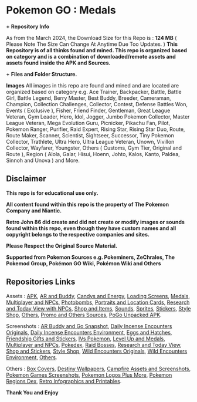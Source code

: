 # __**Pokemon GO**__ __**:**__ __**Medals**__


**+** __**Repository Info**__

As from the March 2024, the Download Size for this Repo is : **124 MB** ( Please Note The Size Can Change At Anytime Due Too Updates. )
**This Repository is of all thinks found and mined. This repo is organized based on category and is a combination of downloaded/remote assets and assets found inside the APK and Sources.**


**+** __**Files and Folder Structure.**__

**Images**
All images in this repo are found and mined and are located are organized based on category e.g. Ace Trainer, Backpacker, Battle, Battle Girl, Battle Legend, Berry Master, Best Buddy, Breeder,  Cameraman, Champion, Collection Challenges, Collector, Contest, Defense Battles Won, Events ( Exclusive ), Fisher, Friend Finder, Gentleman, Great League Veteran, Gym Leader, Hero, Idol, Jogger, Jumbo Pokemon Collector, Master League Veteran, Mega Evolution Guru, Picnicker, Pikachu Fan, Pilot, Pokemon Ranger, Purifier, Raid Expert, Rising Star, Rising Star Duo, Route, Route Maker, Scanner, Scientist, Sightseer, Successor, Tiny Pokemon Collector, Trathlete, Ultra Hero, Ultra League Veteran, Unown, Vivillon Collector, Wayfarer, Youngster, Others ( Customs, Gym Tier, Original and Route ), Region ( Alola, Galar, Hisui, Hoenn, Johto, Kalos, Kanto, Paldea, Sinnoh and Unova ) and More.


## __**Disclaimer**__

**This repo is for educational use only.**

**All content found within this repo is the property of The Pokemon Company and Niantic.**

**Retro John 86 did create and did not create or modify images or sounds found within this repo, even though they have custom names and all copyright belongs to the respective companies and sites.**

**Please Respect the Original Source Material.**

**Supported from Pokemon Sources e.g. Pokeminers, ZeChrales, The Pokemod Group, Pokémon GO Wiki, Pokémon Wiki and Others**


## __**Repositories Links**__

Assets : [APK](https://github.com/RetroJohn86/Pokemon-Go-Assets-APK), [AR and Buddy](https://github.com/RetroJohn86/Pokemon-Go-Assets-AR-and-Buddy), [Candys and Energy](https://github.com/RetroJohn86/Pokemon-Go-Assets-Candys-and-Energy), [Loading Screens](https://github.com/RetroJohn86/Pokemon-Go-Assets-Loading-Screens), [Medals](https://github.com/RetroJohn86/Pokemon-Go-Assets-Medals), [Multiplayer and NPCs](https://github.com/RetroJohn86/Pokemon-Go-Assets-Multiplayer-and-NPCs), [Photobombs](https://github.com/RetroJohn86/Pokemon-Go-Assets-Photobombs), [Portraits and Location Cards](https://github.com/RetroJohn86/Pokemon-Go-Assets-Portraits-and-Location-Cards), [Research and Today View with NPCs](https://github.com/RetroJohn86/Pokemon-Go-Assets-Research-and-Today-View-with-NPCs), [Shop and Items](https://github.com/RetroJohn86/Pokemon-Go-Assets-Shop-and-Items), [Sounds](https://github.com/RetroJohn86/Pokemon-Go-Assets-Sounds), [Sprites](https://github.com/RetroJohn86/Pokemon-Go-Assets-Sprites), [Stickers](https://github.com/RetroJohn86/Pokemon-Go-Assets-Stickers), [Style Shop](https://github.com/RetroJohn86/Pokemon-Go-Assets-Style-Shop), [Others](https://github.com/RetroJohn86/Pokemon-Go-Assets-Others), [Promo and Others Sources](https://github.com/RetroJohn86/Pokemon-Go-Promo-and-Others-Sources), [PoGo Unpacked APK](https://github.com/RetroJohn86/PoGo-Unpacked-APK).

Screenshots : [AR Buddy and Go Snapshot](https://github.com/RetroJohn86/PoGo-Screenshot-AR-Buddy-and-Go-Snapshot), [Daily Incense Encounters Originals](https://github.com/RetroJohn86/PoGo-Screenshot-Daily-Incense-Encounters-Originals-), [Daily Incense Encounters Environment](https://github.com/RetroJohn86/PoGo-Screenshot-Daily-Incense-Encounters-Environment-), [Eggs and Hatches](https://github.com/RetroJohn86/PoGo-Screenshot-Eggs-and-Hatches), [Friendship Gifts and Stickers](https://github.com/RetroJohn86/PoGo-Screenshot-Friendship-Gifts-and-Stickers), [IVs Pokemon](https://github.com/RetroJohn86/PoGo-Screenshot-IVs-Pokemon), [Level Up and Medals](https://github.com/RetroJohn86/PoGo-Screenshot-Level-Up-and-Medals), [Multiplayer and NPCs](https://github.com/RetroJohn86/PoGo-Screenshot-Multiplayer-and-NPCs), [Pokedex](https://github.com/RetroJohn86/PoGo-Screenshot-Pokedex), [Raid Bosses](https://github.com/RetroJohn86/PoGo-Screenshot-Raid-Bosses), [Research and Today View](https://github.com/RetroJohn86/PoGo-Screenshot-Research-and-Today-View), [Shop and Stickers](https://github.com/RetroJohn86/PoGo-Screenshot-Shop-and-Stickers), [Style Shop](https://github.com/RetroJohn86/PoGo-Screenshot-Style-Shop), [Wild Encounters Originals](https://github.com/RetroJohn86/PoGo-Screenshot-Wild-Encounters-Originals-), [Wild Encounters Environment](https://github.com/RetroJohn86/PoGo-Screenshot-Wild-Encounters-Environment-), [Others](https://github.com/RetroJohn86/PoGo-Screenshot-Others).

Others : [Box Covers](https://github.com/RetroJohn86/Box-Covers), [Destiny Wallpapers](https://github.com/RetroJohn86/Destiny-Wallpapers), [Campfire Assets and Screenshots](https://github.com/RetroJohn86/Campfire-Assets-and-Screenshots), [Pokemon Games Screenshots](https://github.com/RetroJohn86/Pokemon-Games-Screenshots), [Pokemon Logos Plus More](https://github.com/RetroJohn86/Pokemon-Logos-Plus-More), [Pokemon Regions Dex](https://github.com/RetroJohn86/Pokemon-Regions-Dex), [Retro Infographics and Printables](https://github.com/RetroJohn86/Retro-Infographics-and-Printables).


__**Thank You and Enjoy**__
